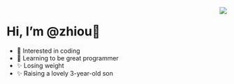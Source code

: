 <img align="right" src="https://github-readme-stats.vercel.app/api?username=zhiou&show_icons=true&icon_color=CE1D2D&text_color=718096&bg_color=00000000&hide_title=true&hide_border=true" />

# Hi, I’m @zhiou👋
- 👀 Interested in coding
- 🌱 Learning to be great programmer
- ✨ Losing weight
- ✨ Raising a lovely 3-year-old son


<!---
zhiou/zhiou is a ✨ special ✨ repository because its `README.md` (this file) appears on your GitHub profile.
You can click the Preview link to take a look at your changes.
--->
